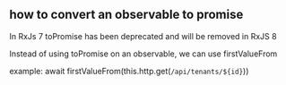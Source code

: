 ## how to convert an observable to promise

In RxJs 7 toPromise has been deprecated and will be removed in RxJS 8

Instead of using toPromise on an observable, we can use firstValueFrom

example: await firstValueFrom(this.http.get<Tenant>(`/api/tenants/${id}`))
